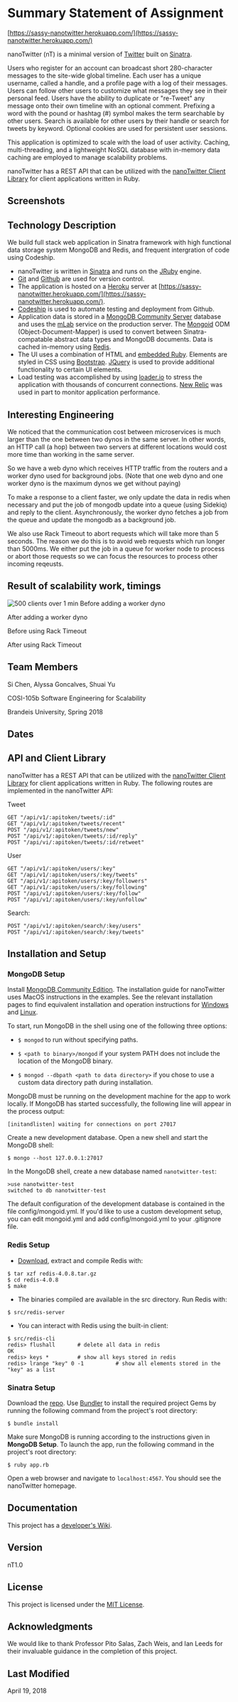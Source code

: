 # Summary Statement of Assignment 

[https://sassy-nanotwitter.herokuapp.com/](https://sassy-nanotwitter.herokuapp.com/)

nanoTwitter (nT) is a minimal version of [Twitter](https://twitter.com/) built on [Sinatra](http://sinatrarb.com/).

Users who register for an account can broadcast short 280-character messages to the site-wide global timeline.  Each user has a unique username, called a handle, and a profile page with a log of their messages.  Users can follow other users to customize what messages they see in their personal feed.  Users have the ability to duplicate or "re-Tweet" any message onto their own timeline with an optional comment.  Prefixing a word with the pound or hashtag (#) symbol makes the term searchable by other users.  Search is available  for other users by their handle or search for tweets by keyword.  Optional cookies are used for persistent user sessions.

This application is optimized to scale with the load of user activity.  Caching, multi-threading, and a lightweight NoSQL database with in-memory data caching are employed to manage scalability problems.

nanoTwitter has a REST API that can be utilized with the [nanoTwitter Client Library](https://github.com/amgoncalves/nt-client) for client applications written in Ruby.

## Screenshots


## Technology Description

We build full stack web application in Sinatra framework with high functional data storage system MongoDB and Redis, and frequent intergration of code using Codeship.
* nanoTwitter is written in [Sinatra](http://sinatrarb.com/) and runs on the [JRuby](http://jruby.org/) engine.  
* [Git](https://git-scm.com/) and [Github](https://github.com/amgoncalves/sassy-twitter) are used for version control.  
* The application is hosted on a [Heroku](https://www.heroku.com/) server at [https://sassy-nanotwitter.herokuapp.com/](https://sassy-nanotwitter.herokuapp.com/).  
* [Codeship](https://codeship.com/) is used to automate testing and deployment from Github.
* Application data is stored in a [MongoDB Community Server](https://www.mongodb.com/) database and uses the [mLab](https://mlab.com/) service on the production server.  The [Mongoid](https://docs.mongodb.com/mongoid/master/#ruby-mongoid-tutorial) ODM (Object-Document-Mapper) is used to convert between Sinatra-compatable abstract data types and MongoDB documents.  Data is cached in-memory using [Redis](https://redis.io/).
* The UI uses a combination of HTML and [embedded Ruby](https://ruby-doc.com/docs/ProgrammingRuby/html/web.html).  Elements are styled in CSS using [Bootstrap](https://getbootstrap.com/). [JQuery](https://jquery.com/) is used to provide additional functionality to certain UI elements.
* Load testing was accomplished by using [loader.io](https://loader.io/) to stress the application with thousands of concurrent connections. [New Relic](https://newrelic.com/) was used in part to monitor application performance.

## Interesting Engineering

We noticed that the communication cost between microservices is much larger than the one between two dynos in the same server. In other words,  an HTTP call (a hop) between two servers at different locations would cost more time than working in the same server.

So we have a web dyno which receives HTTP traffic from the routers and a worker dyno used for background jobs. (Note that one web dyno and one worker dyno is the maximum dynos we get without paying)

To make a response to a client faster, we only update the data in redis when necessary and put the job of mongodb update into a queue (using Sidekiq) and reply to the client. Asynchronously, the worker dyno fetches a job from the queue and update the mongodb as a background job.

We also use Rack Timeout to abort requests which will take more than 5 seconds. The reason we do this is to avoid web requests which run longer than 5000ms. We either put the job in a queue for worker node to process or abort those requests so we can focus the resources to process other incoming reqeusts.

## Result of scalability work, timings

![500 clients over 1 min](https://raw.githubusercontent.com/username/projectname/branch/path/to/img.png)
Before adding a worker dyno

After adding a worker dyno

Before using Rack Timeout

After using Rack Timeout

## Team Members

Si Chen, Alyssa Goncalves, Shuai Yu

COSI-105b Software Engineering for Scalability

Brandeis University, Spring 2018

## Dates

## API and Client Library

nanoTwitter has a REST API that can be utilized with the [nanoTwitter Client Library](https://github.com/amgoncalves/nt-client) for client applications written in Ruby.  The following routes are implemented in the nanoTwitter API:

Tweet

```
GET "/api/v1/:apitoken/tweets/:id"
GET "/api/v1/:apitoken/tweets/recent"
POST "/api/v1/:apitoken/tweets/new"
POST "/api/v1/:apitoken/tweets/:id/reply"
POST "/api/vi/:apitoken/tweets/:id/retweet"
```

User

```
GET "/api/v1/:apitoken/users/:key"
GET "/api/v1/:apitoken/users/:key/tweets"
GET "/api/v1/:apitoken/users/:key/followers"
GET "/api/v1/:apitoken/users/:key/following"
POST "/api/v1/:apitoken/users/:key/follow"
POST "/api/v1/:apitoken/users/:key/unfollow"
```

Search:

```
POST "/api/v1/:apitoken/search/:key/users"
POST "/api/v1/:apitoken/search/:key/tweets"

```

## Installation and Setup

### MongoDB Setup

Install [MongoDB Community Edition](https://docs.mongodb.com/manual/administration/install-community/).  The installation guide for nanoTwitter uses MacOS instructions in the examples.  See the relevant installation pages to find equivalent installation and operation instructions for [Windows](https://docs.mongodb.com/manual/tutorial/install-mongodb-on-windows/) and [Linux](https://docs.mongodb.com/manual/administration/install-on-linux/).
 
To start, run MongoDB in the shell using one of the following three options:

* ```$ mongod``` to run without specifying paths.

* ```$ <path to binary>/mongod``` if your system PATH does not include the location of the MongoDB binary.

* ```$ mongod --dbpath <path to data directory>``` if you chose to use a custom data directory path during installation.

MongoDB must be running on the development machine for the app to work locally.  If MongoDB has started successfully, the following line will appear in the process output:

```[initandlisten] waiting for connections on port 27017```

Create a new development database.  Open a new shell and start the MongoDB shell:

```$ mongo --host 127.0.0.1:27017```

In the MongoDB shell, create a new database named ```nanotwitter-test```:

```
>use nanotwitter-test
switched to db nanotwitter-test
```

The default configuration of the development database is contained in the file config/mongoid.yml.  If you'd like to use a custom development setup, you can edit mongoid.yml and add config/mongoid.yml to your .gitignore file.

### Redis Setup
* [Download](https://redis.io/download), extract and compile Redis with:
````
$ tar xzf redis-4.0.8.tar.gz
$ cd redis-4.0.8
$ make
````
* The binaries compiled are available in the src directory. Run Redis with:
````
$ src/redis-server
````
* You can interact with Redis using the built-in client:
````
$ src/redis-cli
redis> flushall       # delete all data in redis
OK
redis> keys *         # show all keys stored in redis
redis> lrange "key" 0 -1          # show all elements stored in the "key" as a list
````

### Sinatra Setup

Download the [repo](https://github.com/amgoncalves/sassy-twitter).  Use [Bundler](http://bundler.io/) to install the required project Gems by running the following command from the project's root directory:

```$ bundle install```

Make sure MongoDB is running according to the instructions given in **MongoDB Setup**.  To launch the app, run the following command in the project's root directory:

```$ ruby app.rb```

Open a web browser and navigate to ```localhost:4567```.  You should see the nanoTwitter homepage.


## Documentation

This project has a [developer's Wiki](https://github.com/amgoncalves/sassy-twitter/wiki).

## Version

nT1.0

## License

This project is licensed under the [MIT License](https://github.com/amgoncalves/sassy-twitter/blob/master/license.txt).

## Acknowledgments

We would like to thank Professor Pito Salas, Zach Weis, and Ian Leeds for their invaluable guidance in the completion of this project.

## Last Modified

April 19, 2018
